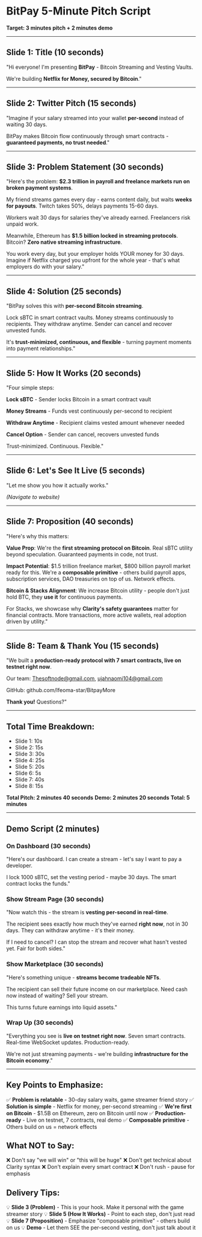 # BitPay 5-Minute Pitch Script
**Target: 3 minutes pitch + 2 minutes demo**

---

## Slide 1: Title (10 seconds)
"Hi everyone! I'm presenting **BitPay** - Bitcoin Streaming and Vesting Vaults.

We're building **Netflix for Money, secured by Bitcoin**."

---

## Slide 2: Twitter Pitch (15 seconds)
"Imagine if your salary streamed into your wallet **per-second** instead of waiting 30 days.

BitPay makes Bitcoin flow continuously through smart contracts - **guaranteed payments, no trust needed**."

---

## Slide 3: Problem Statement (30 seconds)
"Here's the problem: **$2.3 trillion in payroll and freelance markets run on broken payment systems**.

My friend streams games every day - earns content daily, but waits **weeks for payouts**. Twitch takes 50%, delays payments 15-60 days.

Workers wait 30 days for salaries they've already earned. Freelancers risk unpaid work.

Meanwhile, Ethereum has **$1.5 billion locked in streaming protocols**. Bitcoin? **Zero native streaming infrastructure**.

You work every day, but your employer holds YOUR money for 30 days. Imagine if Netflix charged you upfront for the whole year - that's what employers do with your salary."

---

## Slide 4: Solution (25 seconds)
"BitPay solves this with **per-second Bitcoin streaming**.

Lock sBTC in smart contract vaults. Money streams continuously to recipients. They withdraw anytime. Sender can cancel and recover unvested funds.

It's **trust-minimized, continuous, and flexible** - turning payment moments into payment relationships."

---

## Slide 5: How It Works (20 seconds)
"Four simple steps:

**Lock sBTC** - Sender locks Bitcoin in a smart contract vault

**Money Streams** - Funds vest continuously per-second to recipient

**Withdraw Anytime** - Recipient claims vested amount whenever needed

**Cancel Option** - Sender can cancel, recovers unvested funds

Trust-minimized. Continuous. Flexible."

---

## Slide 6: Let's See It Live (5 seconds)
"Let me show you how it actually works."

*(Navigate to website)*

---

## Slide 7: Proposition (40 seconds)
"Here's why this matters:

**Value Prop**: We're the **first streaming protocol on Bitcoin**. Real sBTC utility beyond speculation. Guaranteed payments in code, not trust.

**Impact Potential**: $1.5 trillion freelance market, $800 billion payroll market ready for this. We're a **composable primitive** - others build payroll apps, subscription services, DAO treasuries on top of us. Network effects.

**Bitcoin & Stacks Alignment**: We increase Bitcoin utility - people don't just hold BTC, they **use it** for continuous payments.

For Stacks, we showcase why **Clarity's safety guarantees** matter for financial contracts. More transactions, more active wallets, real adoption driven by utility."

---

## Slide 8: Team & Thank You (15 seconds)
"We built a **production-ready protocol with 7 smart contracts, live on testnet right now**.

Our team: Thesoftnode@gmail.com, ujahnaomi104@gmail.com

GitHub: github.com/Ifeoma-star/BitpayMore

**Thank you!** Questions?"

---

## Total Time Breakdown:
- Slide 1: 10s
- Slide 2: 15s
- Slide 3: 30s
- Slide 4: 25s
- Slide 5: 20s
- Slide 6: 5s
- Slide 7: 40s
- Slide 8: 15s

**Total Pitch: 2 minutes 40 seconds**
**Demo: 2 minutes 20 seconds**
**Total: 5 minutes**

---

## Demo Script (2 minutes)

### On Dashboard (30 seconds)
"Here's our dashboard. I can create a stream - let's say I want to pay a developer.

I lock 1000 sBTC, set the vesting period - maybe 30 days. The smart contract locks the funds."

### Show Stream Page (30 seconds)
"Now watch this - the stream is **vesting per-second in real-time**.

The recipient sees exactly how much they've earned **right now**, not in 30 days. They can withdraw anytime - it's their money.

If I need to cancel? I can stop the stream and recover what hasn't vested yet. Fair for both sides."

### Show Marketplace (30 seconds)
"Here's something unique - **streams become tradeable NFTs**.

The recipient can sell their future income on our marketplace. Need cash now instead of waiting? Sell your stream.

This turns future earnings into liquid assets."

### Wrap Up (30 seconds)
"Everything you see is **live on testnet right now**. Seven smart contracts. Real-time WebSocket updates. Production-ready.

We're not just streaming payments - we're building **infrastructure for the Bitcoin economy**."

---

## Key Points to Emphasize:
✅ **Problem is relatable** - 30-day salary waits, game streamer friend story
✅ **Solution is simple** - Netflix for money, per-second streaming
✅ **We're first on Bitcoin** - $1.5B on Ethereum, zero on Bitcoin until now
✅ **Production-ready** - Live on testnet, 7 contracts, real demo
✅ **Composable primitive** - Others build on us = network effects

## What NOT to Say:
❌ Don't say "we will win" or "this will be huge"
❌ Don't get technical about Clarity syntax
❌ Don't explain every smart contract
❌ Don't rush - pause for emphasis

## Delivery Tips:
💡 **Slide 3 (Problem)** - This is your hook. Make it personal with the game streamer story
💡 **Slide 5 (How It Works)** - Point to each step, don't just read
💡 **Slide 7 (Proposition)** - Emphasize "composable primitive" - others build on us
💡 **Demo** - Let them SEE the per-second vesting, don't just talk about it
